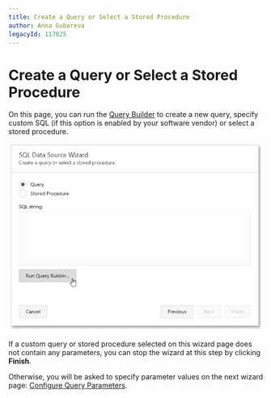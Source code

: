 ```yaml
---
title: Create a Query or Select a Stored Procedure
author: Anna Gubareva
legacyId: 117825
---
```

# Create a Query or Select a Stored Procedure
On this page, you can run the [Query Builder](../../../interface-elements/query-builder.md) to create a new query, specify custom SQL (if this option is enabled by your software vendor) or select a stored procedure.

![sql-data-source-wizard-run-query-builder](../../../../../images/img118468.png)

If a custom query or stored procedure selected on this wizard page does not contain any parameters, you can stop the wizard at this step by clicking **Finish**.

Otherwise, you will be asked to specify parameter values on the next wizard page: [Configure Query Parameters](configure-query-parameters.md).